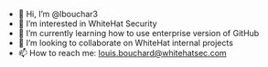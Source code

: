 - 👋 Hi, I’m @lbouchar3
- 👀 I’m interested in WhiteHat Security
- 🌱 I’m currently learning how to use enterprise version of GitHub 
- 💞️ I’m looking to collaborate on WhiteHat internal projects
- 📫 How to reach me: louis.bouchard@whitehatsec.com

<!---
lbouchar3/lbouchar3 is a ✨ special ✨ repository because its `README.md` (this file) appears on your GitHub profile.
You can click the Preview link to take a look at your changes.
--->
